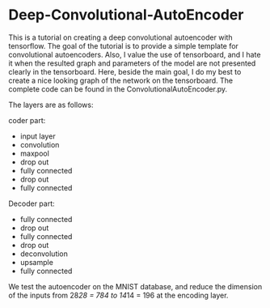 # Deep-Convolutional-AutoEncoder

This is a tutorial on creating a deep convolutional autoencoder with tensorflow.
The goal of the tutorial is to provide a simple template for convolutional autoencoders. Also, I value the use of tensorboard, and I hate it when the resulted graph and parameters of the model are not presented clearly in the tensorboard. Here, beside the main goal, I do my best to create a nice looking graph of the network on the tensorboard. The complete code can be found in the ConvolutionalAutoEncoder.py.

The layers are as follows:

coder part:
  - input layer
  - convolution
  - maxpool
  - drop out
  - fully connected
  - drop out
  - fully connected

Decoder part:
  - fully connected
  - drop out
  - fully connected
  - drop out
  - deconvolution
  - upsample
  - fully connected

We test the autoencoder on the MNIST database, and reduce the dimension of the inputs from 28*28 = 784 to 14*14 = 196 at the encoding layer.
